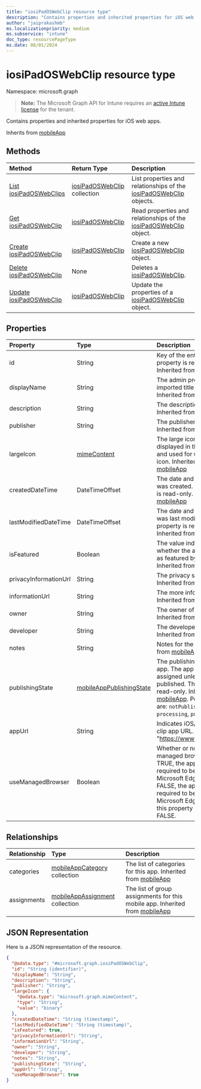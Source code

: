 ```yaml
---
title: "iosiPadOSWebClip resource type"
description: "Contains properties and inherited properties for iOS web apps."
author: "jaiprakashmb"
ms.localizationpriority: medium
ms.subservice: "intune"
doc_type: resourcePageType
ms.date: 08/01/2024
---
```


# iosiPadOSWebClip resource type

Namespace: microsoft.graph

> **Note:** The Microsoft Graph API for Intune requires an [active Intune license](https://go.microsoft.com/fwlink/?linkid=839381) for the tenant.

Contains properties and inherited properties for iOS web apps.


Inherits from [mobileApp](../resources/intune-apps-mobileapp.md)

## Methods
|Method|Return Type|Description|
|:---|:---|:---|
|[List iosiPadOSWebClips](../api/intune-apps-iosipadoswebclip-list.md)|[iosiPadOSWebClip](../resources/intune-apps-iosipadoswebclip.md) collection|List properties and relationships of the [iosiPadOSWebClip](../resources/intune-apps-iosipadoswebclip.md) objects.|
|[Get iosiPadOSWebClip](../api/intune-apps-iosipadoswebclip-get.md)|[iosiPadOSWebClip](../resources/intune-apps-iosipadoswebclip.md)|Read properties and relationships of the [iosiPadOSWebClip](../resources/intune-apps-iosipadoswebclip.md) object.|
|[Create iosiPadOSWebClip](../api/intune-apps-iosipadoswebclip-create.md)|[iosiPadOSWebClip](../resources/intune-apps-iosipadoswebclip.md)|Create a new [iosiPadOSWebClip](../resources/intune-apps-iosipadoswebclip.md) object.|
|[Delete iosiPadOSWebClip](../api/intune-apps-iosipadoswebclip-delete.md)|None|Deletes a [iosiPadOSWebClip](../resources/intune-apps-iosipadoswebclip.md).|
|[Update iosiPadOSWebClip](../api/intune-apps-iosipadoswebclip-update.md)|[iosiPadOSWebClip](../resources/intune-apps-iosipadoswebclip.md)|Update the properties of a [iosiPadOSWebClip](../resources/intune-apps-iosipadoswebclip.md) object.|

## Properties
|Property|Type|Description|
|:---|:---|:---|
|id|String|Key of the entity. This property is read-only. Inherited from [mobileApp](../resources/intune-apps-mobileapp.md)|
|displayName|String|The admin provided or imported title of the app. Inherited from [mobileApp](../resources/intune-apps-mobileapp.md)|
|description|String|The description of the app. Inherited from [mobileApp](../resources/intune-apps-mobileapp.md)|
|publisher|String|The publisher of the app. Inherited from [mobileApp](../resources/intune-apps-mobileapp.md)|
|largeIcon|[mimeContent](../resources/intune-shared-mimecontent.md)|The large icon, to be displayed in the app details and used for upload of the icon. Inherited from [mobileApp](../resources/intune-apps-mobileapp.md)|
|createdDateTime|DateTimeOffset|The date and time the app was created. This property is read-only. Inherited from [mobileApp](../resources/intune-apps-mobileapp.md)|
|lastModifiedDateTime|DateTimeOffset|The date and time the app was last modified. This property is read-only. Inherited from [mobileApp](../resources/intune-apps-mobileapp.md)|
|isFeatured|Boolean|The value indicating whether the app is marked as featured by the admin. Inherited from [mobileApp](../resources/intune-apps-mobileapp.md)|
|privacyInformationUrl|String|The privacy statement Url. Inherited from [mobileApp](../resources/intune-apps-mobileapp.md)|
|informationUrl|String|The more information Url. Inherited from [mobileApp](../resources/intune-apps-mobileapp.md)|
|owner|String|The owner of the app. Inherited from [mobileApp](../resources/intune-apps-mobileapp.md)|
|developer|String|The developer of the app. Inherited from [mobileApp](../resources/intune-apps-mobileapp.md)|
|notes|String|Notes for the app. Inherited from [mobileApp](../resources/intune-apps-mobileapp.md)|
|publishingState|[mobileAppPublishingState](../resources/intune-apps-mobileapppublishingstate.md)|The publishing state for the app. The app cannot be assigned unless the app is published. This property is read-only. Inherited from [mobileApp](../resources/intune-apps-mobileapp.md). Possible values are: `notPublished`, `processing`, `published`.|
|appUrl|String|Indicates iOS/iPadOS web clip app URL. Example: "https://www.contoso.com"|
|useManagedBrowser|Boolean|Whether or not to use managed browser. When TRUE, the app will be required to be opened in Microsoft Edge. When FALSE, the app will not be required to be opened in Microsoft Edge. By default, this property is set to FALSE.|

## Relationships
|Relationship|Type|Description|
|:---|:---|:---|
|categories|[mobileAppCategory](../resources/intune-apps-mobileappcategory.md) collection|The list of categories for this app. Inherited from [mobileApp](../resources/intune-apps-mobileapp.md)|
|assignments|[mobileAppAssignment](../resources/intune-apps-mobileappassignment.md) collection|The list of group assignments for this mobile app. Inherited from [mobileApp](../resources/intune-apps-mobileapp.md)|

## JSON Representation
Here is a JSON representation of the resource.
<!-- {
  "blockType": "resource",
  "keyProperty": "id",
  "@odata.type": "microsoft.graph.iosiPadOSWebClip"
}
-->
``` json
{
  "@odata.type": "#microsoft.graph.iosiPadOSWebClip",
  "id": "String (identifier)",
  "displayName": "String",
  "description": "String",
  "publisher": "String",
  "largeIcon": {
    "@odata.type": "microsoft.graph.mimeContent",
    "type": "String",
    "value": "binary"
  },
  "createdDateTime": "String (timestamp)",
  "lastModifiedDateTime": "String (timestamp)",
  "isFeatured": true,
  "privacyInformationUrl": "String",
  "informationUrl": "String",
  "owner": "String",
  "developer": "String",
  "notes": "String",
  "publishingState": "String",
  "appUrl": "String",
  "useManagedBrowser": true
}
```